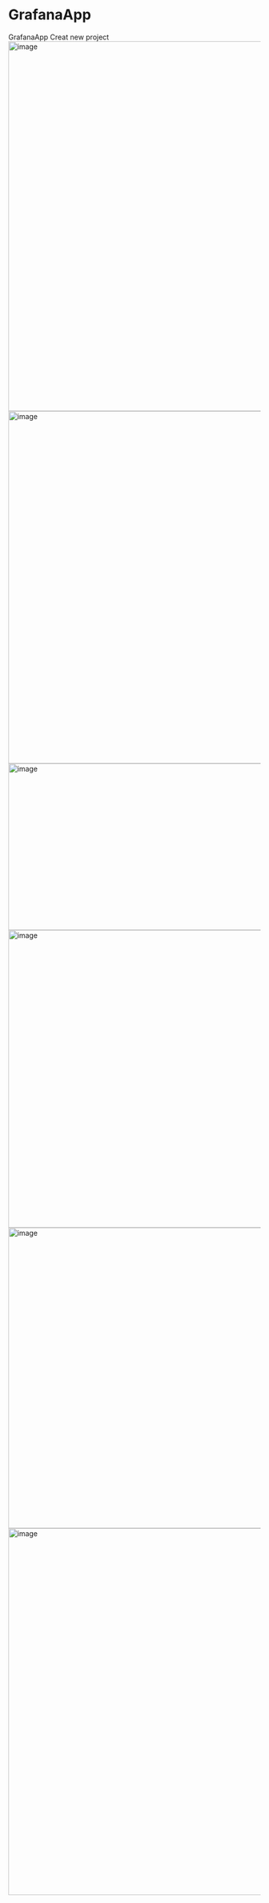 # GrafanaApp
GrafanaApp
Creat new project
<img width="1012" height="737" alt="image" src="https://github.com/user-attachments/assets/180b34cf-d931-4933-9005-b71d13d67bb9" />
<img width="922" height="702" alt="image" src="https://github.com/user-attachments/assets/775b8291-bcbb-417d-b527-efcb89a576ed" />
<img width="867" height="332" alt="image" src="https://github.com/user-attachments/assets/91773a5c-9b65-417a-8473-3326a46c8f7f" />
<img width="1281" height="593" alt="image" src="https://github.com/user-attachments/assets/7c98dcf1-8e39-41ce-8968-d101191e11f5" />
<img width="900" height="599" alt="image" src="https://github.com/user-attachments/assets/8433771b-e98f-418d-8969-8ba5817077e3" />
<img width="701" height="731" alt="image" src="https://github.com/user-attachments/assets/664d4b00-ec10-4c8a-b413-5f8cc5753836" />




